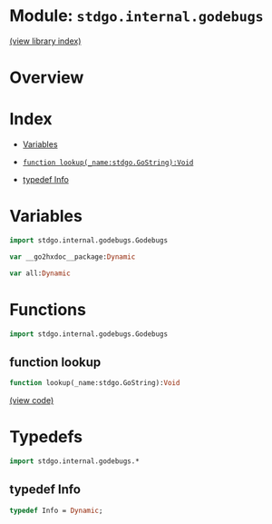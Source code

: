 # Module: `stdgo.internal.godebugs`

[(view library index)](../../stdgo.md)


# Overview


# Index


- [Variables](<#variables>)

- [`function lookup(_name:stdgo.GoString):Void`](<#function-lookup>)

- [typedef Info](<#typedef-info>)

# Variables


```haxe
import stdgo.internal.godebugs.Godebugs
```


```haxe
var __go2hxdoc__package:Dynamic
```


```haxe
var all:Dynamic
```


# Functions


```haxe
import stdgo.internal.godebugs.Godebugs
```


## function lookup


```haxe
function lookup(_name:stdgo.GoString):Void
```


[\(view code\)](<./Godebugs.hx#L5>)


# Typedefs


```haxe
import stdgo.internal.godebugs.*
```


## typedef Info


```haxe
typedef Info = Dynamic;
```


